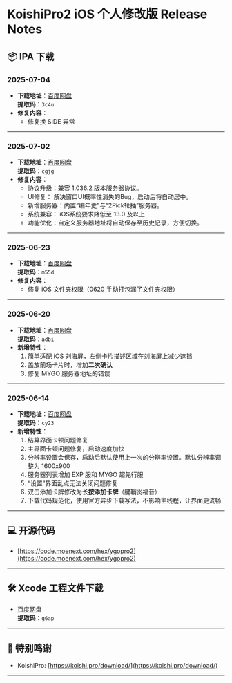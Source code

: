 # KoishiPro2 iOS 个人修改版 Release Notes

## 📦 IPA 下载

### 2025-07-04
- **下载地址**：[百度网盘](https://pan.baidu.com/s/17MFTNuOgT5cUqvDVrSAHsg?pwd=3c4u)  
  **提取码**：`3c4u`
- **修复内容**：
  - 修复换 SIDE 异常

---

### 2025-07-02
- **下载地址**：[百度网盘](https://pan.baidu.com/s/1SazPfvPCoj_OkdEOQLfgFw?pwd=cgjg)  
  **提取码**：`cgjg`
- **修复内容**：
  - 协议升级：兼容 1.036.2 版本服务器协议。
  - UI修复： 解决窗口UI概率性消失的Bug，启动后将自动居中。
  - 新增服务器：内置“编年史”与“2Pick轮抽”服务器。
  - 系统兼容： iOS系统要求降低至 13.0 及以上
  - 功能优化：自定义服务器地址将自动保存至历史记录，方便切换。

---

### 2025-06-23
- **下载地址**：[百度网盘](https://pan.baidu.com/s/1lpDHhSkYnrkAvyW8iy2irA?pwd=m55d)  
  **提取码**：`m55d`
- **修复内容**：
  - 修复 iOS 文件夹权限（0620 手动打包漏了文件夹权限）

---

### 2025-06-20
- **下载地址**：[百度网盘](https://pan.baidu.com/s/19XpeszJYkC9RT9pffAyRpg?pwd=adbi)  
  **提取码**：`adbi`
- **新增特性**：
  1. 简单适配 iOS 刘海屏，左侧卡片描述区域在刘海屏上减少遮挡
  2. 盖放前场卡片时，增加**二次确认**
  3. 修复 MYGO 服务器地址的错误

---

### 2025-06-14
- **下载地址**：[百度网盘](https://pan.baidu.com/s/1Byf4LHb22tYzg0wVov-ZSQ?pwd=cy23)  
  **提取码**：`cy23`
- **新增特性**：
  1. 结算界面卡顿问题修复
  2. 主界面卡顿问题修复，启动速度加快
  3. 分辨率设置会保存，启动后默认使用上一次的分辨率设置。默认分辨率调整为 1600x900
  4. 服务器列表增加 EXP 服和 MYGO 超先行服
  5. “设置”界面乱点无法关闭问题修复
  6. 双击添加卡牌修改为**长按添加卡牌**（腱鞘炎福音）
  7. 下载代码规范化，使用官方异步下载写法，不影响主线程，让界面更流畅

---

## 💻 开源代码

- [https://code.moenext.com/hex/ygopro2](https://code.moenext.com/hex/ygopro2)

---

## 🛠 Xcode 工程文件下载

- [百度网盘](https://pan.baidu.com/s/1bvNmM07uGtjKE4Cr8Iumgg?pwd=g6ap)  
  **提取码**：`g6ap`

---

## 🙏 特别鸣谢

- KoishiPro: [https://koishi.pro/download/](https://koishi.pro/download/)

---
